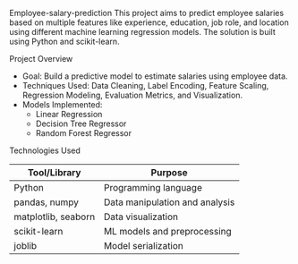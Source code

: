 Employee-salary-prediction
This project aims to predict employee salaries based on multiple features like experience, education, job role, and location using different machine learning regression models. The solution is built using Python and scikit-learn.

Project Overview

- Goal: Build a predictive model to estimate salaries using employee data.
- Techniques Used: Data Cleaning, Label Encoding, Feature Scaling, Regression Modeling, Evaluation Metrics, and Visualization.
- Models Implemented:
  - Linear Regression
  - Decision Tree Regressor
  - Random Forest Regressor

Technologies Used

| Tool/Library        | Purpose                           |
|---------------------|-----------------------------------|
| Python              | Programming language              |
| pandas, numpy       | Data manipulation and analysis    |
| matplotlib, seaborn | Data visualization                |
| scikit-learn        | ML models and preprocessing       |
| joblib              | Model serialization               |
